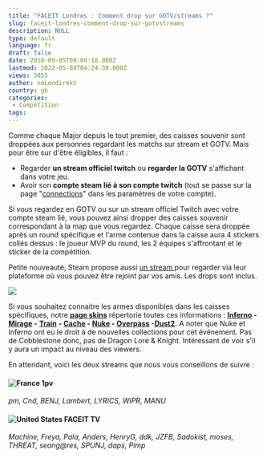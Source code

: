 ```yaml
---
title: "FACEIT Londres : Comment drop sur GOTV/streams ?"
slug: faceit-londres-comment-drop-sur-gotvstreams
description: NULL
type: default
language: fr
draft: false
date: 2018-09-05T09:08:18.000Z
lastmod: 2022-05-08T04:24:38.000Z
views: 3855
author: neLendirekt
country: gb
categories:
 - Compétition
tags:
---
```

Comme chaque Major depuis le tout premier, des caisses souvenir sont droppées aux personnes regardant les matchs sur stream et GOTV. Mais pour être sur d'être éligibles, il faut :

* Regarder **un stream officiel twitch** ou **regarder la GOTV** s'affichant dans votre jeu.
* Avoir son **compte steam lié à son compte twitch** (tout se passe sur la page "[connections](https://www.twitch.tv/settings/connections)" dans les paramètres de votre compte).

Si vous regardez en GOTV ou sur un stream officiel Twitch avec votre compte steam lié, vous pouvez ainsi dropper des caisses souvenir correspondant à la map que vous regardez. Chaque caisse sera droppée après un round spécifique et l'arme contenue dans la caisse aura 4 stickers collés dessus : le joueur MVP du round, les 2 équipes s'affrontant et le sticker de la compétition. 

Petite nouveauté, Steam propose aussi [un stream ](https://steam.tv/csgo/)pour regarder via leur plateforme où vous pouvez être rejoint par vos amis. Les drops sont inclus.

![](https://flickshot-ue.s3.eu-west-2.amazonaws.com/flickshot/article/5b8f9903d3cb1/images/8UJ46MCqU4fklVljSLkQtdMRqcLm5gbtU4DEjPku.jpeg)

Si vous souhaitez connaitre les armes disponibles dans les caisses spécifiques, notre **[page skins](https://flickshot.fr/fr/skins#/)** répertorie toutes ces informations : [**Inferno**](https://flickshot.fr/fr/skins#/collection/2018%5FInferno%20Collection/108)**[](/skins#!/collection/13) \- [Mirage](https://flickshot.fr/fr/skins#/collection/Mirage%5FCollection/16) \-** [**Train**](https://flickshot.fr/fr/skins#/collection/Train%5FCollection/18) **\- [Cache](https://flickshot.fr/fr/skins#/collection/Cache%5FCollection/39) \- [Nuke](https://flickshot.fr/fr/skins#/collection/Nuke%5FCollection/7) \- [Overpass](https://flickshot.fr/fr/skins#/collection/Overpass%5FCollection/32) \-**[**Dust2**](https://flickshot.fr/fr/skins#/collection/Dust%5F2%20Collection/13)**.** A noter que Nuke et Inferno ont eu le droit à de nouvelles collections pour cet événement. Pas de Cobblestone donc, pas de Dragon Lore & Knight. Intéressant de voir s'il y aura un impact au niveau des viewers.

En attendant, voici les deux streams que nous vous conseillons de suivre :

#### ![France](/images/countries/fr.svg)⁠ 1pv

_pm, Cnd, BENJ, Lambert, LYRICS, WiPR, MANU_

#### ![United States](/images/countries/us.svg)⁠ FACEIT TV

_Machine, Freya, Pala, Anders, HenryG, ddk, JZFB, Sadokist, moses, THREAT, seang@res, SPUNJ, daps, Pimp_
